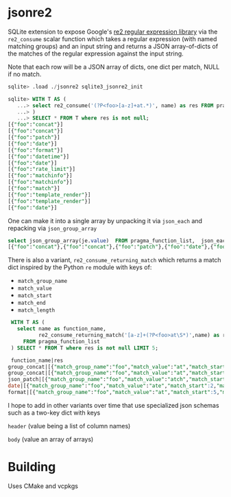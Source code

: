 # jsonre2
SQLite extension to expose Google's [re2 regular expression library](https://github.com/google/re2) 
via the `re2_consume` scalar function which takes a regular expression (with named matching groups) 
and an input string and returns a JSON array-of-dicts of the matches of the regular expression 
against the input string.

Note that each row will be a JSON array of dicts, one dict per match, NULL if no match.
```sql
sqlite> .load ./jsonre2 sqlite3_jsonre2_init

sqlite> WITH T AS (
   ...> select re2_consume('(?P<foo>[a-z]+at.*)', name) as res FROM pragma_function_list
   ...> )
   ...> SELECT * FROM T where res is not null;
[{"foo":"concat"}]
[{"foo":"concat"}]
[{"foo":"patch"}]
[{"foo":"date"}]
[{"foo":"format"}]
[{"foo":"datetime"}]
[{"foo":"date"}]
[{"foo":"rate_limit"}]
[{"foo":"matchinfo"}]
[{"foo":"matchinfo"}]
[{"foo":"match"}]
[{"foo":"template_render"}]
[{"foo":"template_render"}]
[{"foo":"date"}]
```

One can make it into a single array by unpacking it via `json_each` and repacking via `json_group_array`

```sql
select json_group_array(je.value)  FROM pragma_function_list,  json_each(re2_consume('(?P<foo>[a-z]+at.*)', name)) as je;
[{"foo":"concat"},{"foo":"concat"},{"foo":"patch"},{"foo":"date"},{"foo":"format"},{"foo":"datetime"},{"foo":"date"},{"foo":"rate_limit"},{"foo":"matchinfo"},{"foo":"matchinfo"},{"foo":"match"},{"foo":"template_render"},{"foo":"template_render"},{"foo":"date"}]
```

There is also a variant, `re2_consume_returning_match` which returns a match dict inspired by
the Python `re` module with keys of:
  * `match_group_name`
  * `match_value`
  * `match_start`
  * `match_end`
  * `match_length`

```sql
 WITH T AS (
   select name as function_name,
          re2_consume_returning_match('[a-z]+(?P<foo>at\S*)',name) as res
     FROM pragma_function_list
 ) SELECT * FROM T where res is not null LIMIT 5;

 function_name|res
group_concat|[{"match_group_name":"foo","match_value":"at","match_start":11,"match_end":13,"match_length":2}]
group_concat|[{"match_group_name":"foo","match_value":"at","match_start":11,"match_end":13,"match_length":2}]
json_patch|[{"match_group_name":"foo","match_value":"atch","match_start":7,"match_end":11,"match_length":4}]
date|[{"match_group_name":"foo","match_value":"ate","match_start":2,"match_end":5,"match_length":3}]
format|[{"match_group_name":"foo","match_value":"at","match_start":5,"match_end":7,"match_length":2}]

```
I hope to add in other variants over time that use specialized json schemas such as a two-key
dict with keys 

`header` (value being a list of column names) 

`body` (value an array of arrays)

Building
========
Uses CMake and vcpkgs